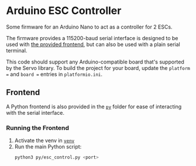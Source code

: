 # Arduino ESC Controller

Some firmware for an Arduino Nano to act as a controller for 2 ESCs.

The firmware provides a 115200-baud serial interface is designed to be
used with [the provided frontend](#frontend), but can also be used with
a plain serial terminal.

This code should support any Arduino-compatible board that's supported
by the Servo library. To build the project for your board, update the
`platform =` and `board =` entries in `platformio.ini`.

## Frontend

A Python frontend is also provided in the [`py`](py) folder for ease
of interacting with the serial interface.

### Running the Frontend

1. Activate the venv in [`venv`](venv)
2. Run the main Python script:
   ```bash
   python3 py/esc_control.py <port>
   ```